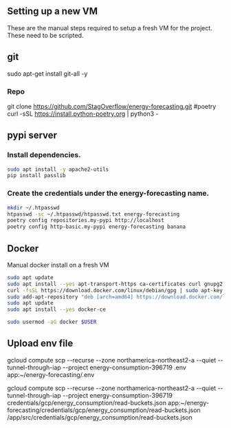 ## Setting up a new VM

These are the manual steps required to setup a fresh VM for the project. These need to be scripted.

## git
sudo apt-get install git-all -y

### Repo
git clone https://github.com/StagOverflow/energy-forecasting.git
#poetry
curl -sSL https://install.python-poetry.org | python3 -

## pypi server
### Install dependencies.
```bash
sudo apt install -y apache2-utils
pip install passlib
```

### Create the credentials under the energy-forecasting name.
```bash
mkdir ~/.htpasswd
htpasswd -sc ~/.htpasswd/htpasswd.txt energy-forecasting
poetry config repositories.my-pypi http://localhost
poetry config http-basic.my-pypi energy-forecasting banana
```

## Docker
Manual docker install on a fresh VM

```bash
sudo apt update
sudo apt install --yes apt-transport-https ca-certificates curl gnupg2 software-properties-common
curl -fsSL https://download.docker.com/linux/debian/gpg | sudo apt-key add -
sudo add-apt-repository "deb [arch=amd64] https://download.docker.com/linux/debian $(lsb_release -cs) stable"
sudo apt update
sudo apt install --yes docker-ce

sudo usermod -aG docker $USER
```

## Upload env file
gcloud compute scp --recurse --zone northamerica-northeast2-a --quiet --tunnel-through-iap --project energy-consumption-396719 .env app:~/energy-forecasting/.env

gcloud compute scp --recurse --zone northamerica-northeast2-a --quiet --tunnel-through-iap --project energy-consumption-396719 credentials/gcp/energy_consumption/read-buckets.json app:~/energy-forecasting/credentials/gcp/energy_consumption/read-buckets.json
/app/src/credentials/gcp/energy_consumption/read-buckets.json